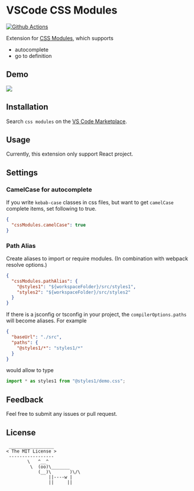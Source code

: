 # VSCode CSS Modules

[![Github Actions](https://github.com/clinyong/vscode-css-modules/actions/workflows/ci.yml/badge.svg?branch=master)](https://github.com/clinyong/vscode-css-modules/actions)

Extension for [CSS Modules](https://github.com/css-modules/css-modules), which supports

- autocomplete
- go to definition

## Demo

![](https://i.giphy.com/l0EwY2Mk4IBgIholi.gif)

## Installation

Search `css modules` on the [VS Code Marketplace](https://code.visualstudio.com/Docs/editor/extension-gallery#_browse-and-install-extensions-in-vs-code).

## Usage

Currently, this extension only support React project.

## Settings

### CamelCase for autocomplete

If you write `kebab-case` classes in css files, but want to get `camelCase` complete items, set following to true.

```json
{
  "cssModules.camelCase": true
}
```

### Path Alias

Create aliases to import or require modules. (In combination with webpack resolve options.)

```json
{
  "cssModules.pathAlias": {
    "@styles1": "${workspaceFolder}/src/styles1",
    "styles2": "${workspaceFolder}/src/styles2"
  }
}
```

If there is a jsconfig or tsconfig in your project, the `compilerOptions.paths` will become aliases. For example

```json
{
  "baseUrl": "./src",
  "paths": {
    "@styles1/*": "styles1/*"
  }
}
```

would allow to type

```js
import * as styles1 from "@styles1/demo.css";
```

## Feedback

Feel free to submit any issues or pull request.

## License

```
 _________________
< The MIT License >
 -----------------
        \   ^__^
         \  (oo)\_______
            (__)\       )\/\
                ||----w |
                ||     ||
```
